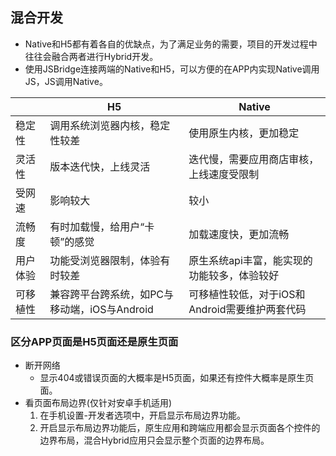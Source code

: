 ## 混合开发
- Native和H5都有着各自的优缺点，为了满足业务的需要，项目的开发过程中往往会融合两者进行Hybrid开发。
- 使用JSBridge连接两端的Native和H5，可以方便的在APP内实现Native调用JS，JS调用Native。

| | H5	| Native |
| --- | --- | --- |
| 稳定性 | 调用系统浏览器内核，稳定性较差 | 使用原生内核，更加稳定 |
| 灵活性 | 版本迭代快，上线灵活 | 迭代慢，需要应用商店审核，上线速度受限制 |
| 受网速 | 影响较大 | 较小 |
| 流畅度 | 有时加载慢，给用户“卡顿”的感觉 |	加载速度快，更加流畅 |
| 用户体验 | 功能受浏览器限制，体验有时较差 | 原生系统api丰富，能实现的功能较多，体验较好 |
| 可移植性 | 兼容跨平台跨系统，如PC与移动端，iOS与Android | 可移植性较低，对于iOS和Android需要维护两套代码 |

### 区分APP页面是H5页面还是原生页面
- 断开网络
  - 显示404或错误页面的大概率是H5页面，如果还有控件大概率是原生页面。
- 看页面布局边界(仅针对安卓手机适用)
  1. 在手机设置-开发者选项中，开启显示布局边界功能。
  2. 开启显示布局边界功能后，原生应用和跨端应用都会显示页面各个控件的边界布局，混合Hybrid应用只会显示整个页面的边界布局。